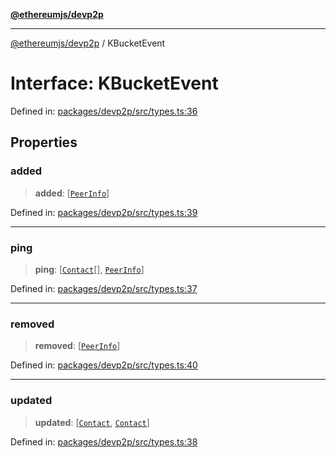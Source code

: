 [**@ethereumjs/devp2p**](../README.md)

***

[@ethereumjs/devp2p](../README.md) / KBucketEvent

# Interface: KBucketEvent

Defined in: [packages/devp2p/src/types.ts:36](https://github.com/Dargon789/ethereumjs-monorepo/blob/master/packages/devp2p/src/types.ts#L36)

## Properties

### added

> **added**: \[[`PeerInfo`](PeerInfo.md)\]

Defined in: [packages/devp2p/src/types.ts:39](https://github.com/Dargon789/ethereumjs-monorepo/blob/master/packages/devp2p/src/types.ts#L39)

***

### ping

> **ping**: \[[`Contact`](Contact.md)[], [`PeerInfo`](PeerInfo.md)\]

Defined in: [packages/devp2p/src/types.ts:37](https://github.com/Dargon789/ethereumjs-monorepo/blob/master/packages/devp2p/src/types.ts#L37)

***

### removed

> **removed**: \[[`PeerInfo`](PeerInfo.md)\]

Defined in: [packages/devp2p/src/types.ts:40](https://github.com/Dargon789/ethereumjs-monorepo/blob/master/packages/devp2p/src/types.ts#L40)

***

### updated

> **updated**: \[[`Contact`](Contact.md), [`Contact`](Contact.md)\]

Defined in: [packages/devp2p/src/types.ts:38](https://github.com/Dargon789/ethereumjs-monorepo/blob/master/packages/devp2p/src/types.ts#L38)
